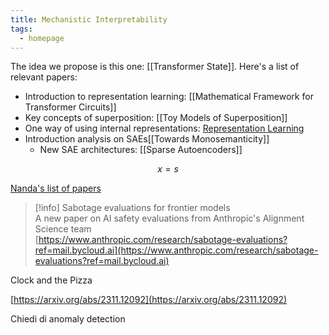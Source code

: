 ```yaml
---
title: Mechanistic Interpretability
tags:
  - homepage
---
```

The idea we propose is this one: [[Transformer State]]. Here's a list of relevant papers:
- Introduction to representation learning: [[Mathematical Framework for Transformer Circuits]]
- Key concepts of superposition: [[Toy Models of Superposition]]
- One way of using internal representations: [Representation Learning](https://arxiv.org/abs/1206.5538)
- Introduction analysis on SAEs[[Towards Monosemanticity]]
	- New SAE architectures: [[Sparse Autoencoders]]

$$
x = s
$$  

[Nanda's list of papers](https://www.alignmentforum.org/posts/NfFST5Mio7BCAQHPA/an-extremely-opinionated-annotated-list-of-my-favourite-1#comments)

> [!info] Sabotage evaluations for frontier models  
> A new paper on AI safety evaluations from Anthropic's Alignment Science team  
> [https://www.anthropic.com/research/sabotage-evaluations?ref=mail.bycloud.ai](https://www.anthropic.com/research/sabotage-evaluations?ref=mail.bycloud.ai)  

Clock and the Pizza

[https://arxiv.org/abs/2311.12092](https://arxiv.org/abs/2311.12092)

Chiedi di anomaly detection
